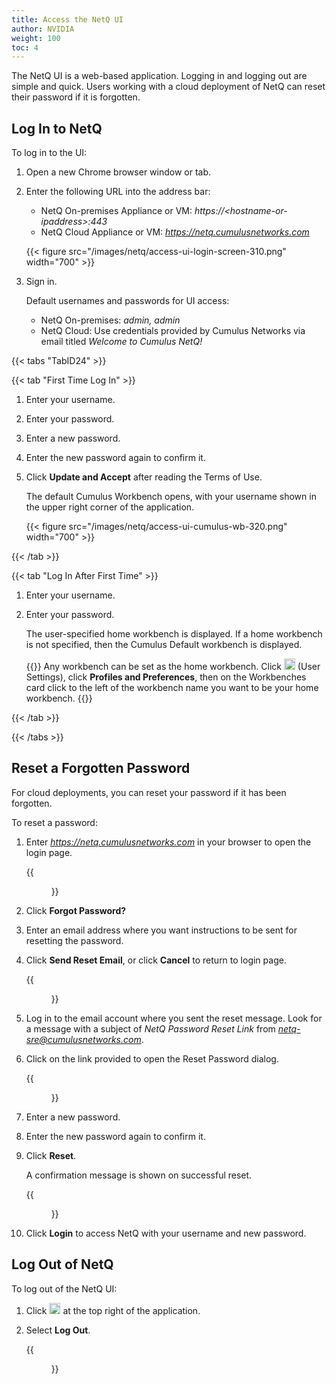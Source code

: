 ```yaml
---
title: Access the NetQ UI
author: NVIDIA
weight: 100
toc: 4
---
```

The NetQ UI is a web-based application. Logging in and logging out are simple and quick. Users working with a cloud deployment of NetQ can reset their password if it is forgotten.

## Log In to NetQ

To log in to the UI:

1. Open a new Chrome browser window or tab.
2. Enter the following URL into the address bar:  
    - NetQ On-premises Appliance or VM: *https://\<hostname-or-ipaddress\>:443*  
    - NetQ Cloud Appliance or VM: *https://netq.cumulusnetworks.com*

    {{< figure src="/images/netq/access-ui-login-screen-310.png" width="700" >}}

3. Sign in.

    Default usernames and passwords for UI access:  
    - NetQ On-premises: *admin, admin*
    - NetQ Cloud: Use credentials provided by Cumulus Networks via email titled *Welcome to Cumulus NetQ\!*

{{< tabs "TabID24" >}}

{{< tab "First Time Log In" >}}

1. Enter your username.

2. Enter your password.

3. Enter a new password.

4. Enter the new password again to confirm it.

5. Click **Update and Accept** after reading the Terms of Use.

    The default Cumulus Workbench opens, with your username shown in the upper right corner of the application.

    {{< figure src="/images/netq/access-ui-cumulus-wb-320.png" width="700" >}}

{{< /tab >}}

{{< tab "Log In After First Time" >}}

1. Enter your username.

2. Enter your password.

    The user-specified home workbench is displayed. If a home workbench is not specified, then the Cumulus Default workbench is displayed.

    {{<notice tip>}}
Any workbench can be set as the home workbench. Click <img src="https://icons.cumulusnetworks.com/17-Users/19-Natural-Close%20Up-Single%20User-Man/single-man-circle.svg" height="18" width="18"/> (User Settings), click <strong>Profiles and Preferences</strong>, then on the Workbenches card click to the left of the workbench name you want to be your home workbench.
    {{</notice>}}

{{< /tab >}}

{{< /tabs >}}

## Reset a Forgotten Password

For cloud deployments, you can reset your password if it has been forgotten.

To reset a password:

1. Enter *https://netq.cumulusnetworks.com* in your browser to open the login page.

    {{<figure src="/images/netq/access-ui-cld-login-320.png" width="250">}}

2. Click **Forgot Password?**

3. Enter an email address where you want instructions to be sent for resetting the password.

4. Click **Send Reset Email**, or click **Cancel** to return to login page.

    {{<figure src="/images/netq/access-ui-reset-email-sent-320.png" width="250">}}

5. Log in to the email account where you sent the reset message. Look for a message with a subject of *NetQ Password Reset Link* from *netq-sre@cumulusnetworks.com*.

6. Click on the link provided to open the Reset Password dialog.

    {{<figure src="/images/netq/access-ui-reset-forgotten-pswd-320.png" width="250">}}

7. Enter a new password.

8. Enter the new password again to confirm it.

9. Click **Reset**.

    A confirmation message is shown on successful reset.

    {{<figure src="/images/netq/access-ui-reset-pswd-success-320.png" width="250">}}

10. Click **Login** to access NetQ with your username and new password.

## Log Out of NetQ

To log out of the NetQ UI:

1. Click <img src="https://icons.cumulusnetworks.com/17-Users/19-Natural-Close%20Up-Single%20User-Man/single-man-circle.svg" height="18" width="18"/> at the top right of the application.

2. Select **Log Out**.  

    {{<figure src="/images/netq/access-ui-logout-230.png" width="150">}}
